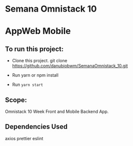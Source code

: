 # Semana Omnistack 10

# AppWeb Mobile

## To run this project:

- Clone this project.
	git clone https://github.com/danubiobwm/SemanaOmnistack_10.git

- Run yarn or npm install

- Run `yarn start`


## Scope:

Omnistack 10 Week Front and Mobile Backend App.

## Dependencies Used
axios
prettier
eslint



